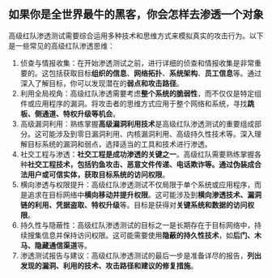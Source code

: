 ## 如果你是全世界最牛的黑客，你会怎样去渗透一个对象

高级红队渗透测试需要综合运用多种技术和思维方式来模拟真实的攻击行为。以下是一些常见的高级红队渗透思维：

1. 侦查与情报收集：在开始渗透测试之前，进行详细的侦查和情报收集是非常重要的。这包括获取目标**组织的信息**、**网络拓扑**、**系统架构**、**员工信息**等。通过深入了解目标，你可以发现潜在的**弱点和攻击路径**。
2. 利用全局视角：高级红队渗透需要考虑**整个系统的脆弱性**，而不仅仅是特定组件或应用程序的漏洞。将攻击者的思维方式应用于整个网络和系统，寻找**跳板、侧通道、特权升级等机会**。
3. 高级漏洞利用：熟练掌握**高级漏洞利用技术**是高级红队渗透测试的重要组成部分。这可能涉及到零日漏洞利用、内核漏洞利用、高级持久性技术等。深入理解目标系统的漏洞和弱点，选择适当的工具和技术进行渗透。
4. 社交工程与渗透：**社交工程是成功渗透的关键之一**。高级红队需要熟练掌握各种**社交工程技术，包括钓鱼攻击、恶意文件传递、电话欺诈等。通过伪装成合法用户或可信实体，获取目标系统的访问权限**。
5. 横向渗透与权限提升：高级红队渗透测试不仅局限于单个系统或应用程序，而是追求在目标网络中**横向移动并提升权限**。这可能涉及到**横向渗透技术、漏洞链的利用、凭据盗取、特权升级**等。目标是获得对**关键系统和数据的访问权限**。
6. 持久性与隐蔽性：高级红队渗透测试的目标之一是长期存在于目标网络中，持续搜集信息并保持访问权限。这可能需要使用**隐蔽的持久性技术**，如**后门、木马、隐藏通信渠道**等。
7. 渗透测试报告与建议：高级红队渗透测试的最后一步是准备详尽的报告，**列出发现的漏洞、利用的技术、攻击路径和建议的修复措施**。
